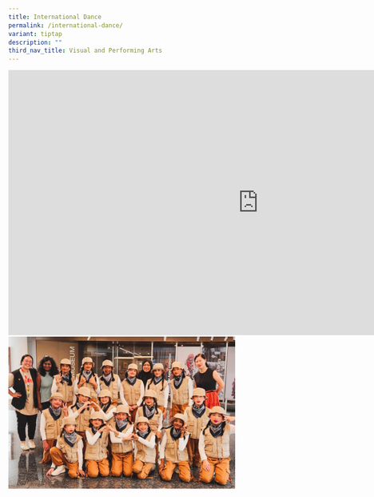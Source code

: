 ```yaml
---
title: International Dance
permalink: /international-dance/
variant: tiptap
description: ""
third_nav_title: Visual and Performing Arts
---
```

<div class="iframe-wrapper">
<iframe height="530" width="1000" allowfullscreen="true" frameborder="0" src="https://docs.google.com/document/d/e/2PACX-1vSJw4ICdNAxKf-NIGDyjPtpO6jWpFsn68Pg5wP0gV-x1aQDHjy8cI82Zpm_jphZPHCT7LnT_2QdJeiT/pub?embedded=true"></iframe>
</div>
<div class="isomer-image-wrapper">
<img style="width: 90%;" height="auto" width="100%" alt="" src="/images/CCA/Dance.jpg">
</div>
<p></p>